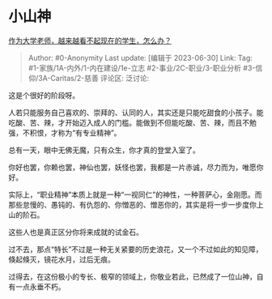 # 小山神
[作为大学老师，越来越看不起现在的学生，怎么办？](https://www.zhihu.com/question/604778878/answer/3097396004)

> Author: #0-Anonymity
> Last update: [编辑于 2023-06-30]
> Link:
> Tag: #1-家族/1A-内外/1-内在建设/1e-立志 #2-事业/2C-职业/3-职业分析  #3-信仰/3A-Caritas/2-慈善
> 评论区:
> 泛讨论:

这是个很好的阶段呀。

人若只能服务自己喜欢的、崇拜的、认同的人，其实还是只能吃甜食的小孩子。能吃酸、苦、辣，才开始迈入成人的门槛。能做到不但能吃酸、苦、辣，而且不勉强，不积恨，才称为“有专业精神”。

总有一天，眼中无佛无魔，只有众生，你才真的登堂入室了。

你好也罢，你赖也罢，神仙也罢，妖怪也罢，我都是一片赤诚，尽力而为，唯愿你好。

实际上，“职业精神”本质上就是一种“一视同仁”的神性，一种菩萨心，金刚愿。而那些怠慢的、愚钝的、有仇怨的、你憎恶的、憎恶你的，其实是将一步一步度你上山的阶石。

这些人也是真正区分你将来成就的试金石。

过不去，那点“特长”不过是一种无关紧要的历史浪花，又一个不过如此的知见障，倏起倏灭，镜花水月，过后无痕。

过得去，在这份极小的专长、极窄的领域上，你敬业若此，已然成了一位山神，自有一点永垂不朽。

